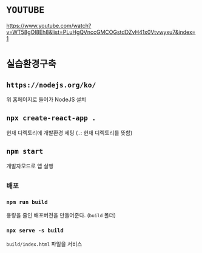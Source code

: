 # `YOUTUBE`
https://www.youtube.com/watch?v=WT58gOl8Eh8&list=PLuHgQVnccGMCOGstdDZvH41x0Vtvwyxu7&index=1

# `실습환경구축`

## `https://nodejs.org/ko/`
위 홈페이지로 들어가 NodeJS 설치

## `npx create-react-app .`
현재 디렉토리에 개발환경 세팅 (`.`: 현재 디렉토리를 뜻함)

## `npm start`
개발자모드로 앱 실행

## `배포`
### `npm run build`
용량을 줄인 배포버전을 만들어준다. (`build` 폴더)
### `npx serve -s build`
`build/index.html` 파일을 서비스